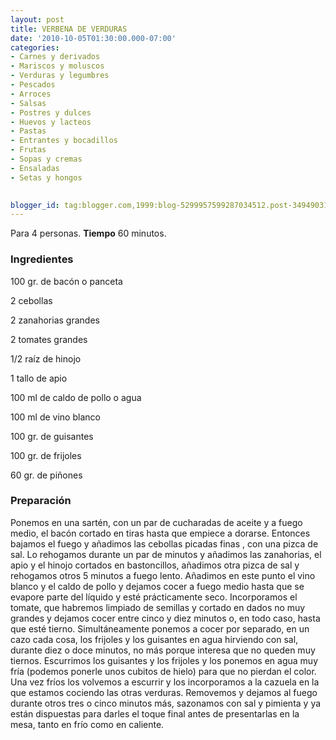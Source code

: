 ```yaml
---
layout: post
title: VERBENA DE VERDURAS
date: '2010-10-05T01:30:00.000-07:00'
categories:
- Carnes y derivados
- Mariscos y moluscos
- Verduras y legumbres
- Pescados
- Arroces
- Salsas
- Postres y dulces
- Huevos y lacteos
- Pastas
- Entrantes y bocadillos
- Frutas
- Sopas y cremas
- Ensaladas
- Setas y hongos
 

blogger_id: tag:blogger.com,1999:blog-5299957599287034512.post-3494903105102805042
---
```


Para 4 personas.
<b>Tiempo</b> 60 minutos.

<h3>Ingredientes</h3>

100 gr. de bacón o panceta

2 cebollas

2 zanahorias grandes

2 tomates grandes

1/2 raíz de hinojo

1 tallo de apio

100 ml de caldo de pollo o agua

100 ml de vino blanco

100 gr. de guisantes

100 gr. de frijoles

60 gr. de piñones

<h3>Preparación</h3>

Ponemos en una sartén, con un par de cucharadas de aceite y a fuego medio, el bacón cortado en tiras hasta que empiece a dorarse. Entonces bajamos el fuego y añadimos las cebollas picadas finas , con una pizca de sal. Lo rehogamos durante un par de minutos y añadimos las zanahorias, el apio y el hinojo cortados en bastoncillos, añadimos otra pizca de sal y rehogamos otros 5 minutos a fuego lento. Añadimos en este punto el vino blanco y el caldo de pollo y dejamos cocer a fuego medio hasta que se evapore parte del líquido y esté prácticamente seco. Incorporamos el tomate, que habremos limpiado de semillas y cortado en dados no muy grandes y dejamos cocer entre cinco y diez minutos o, en todo caso, hasta que esté tierno. Simultáneamente ponemos a cocer por separado, en un cazo cada cosa, los frijoles y los guisantes en agua hirviendo con sal, durante diez o doce minutos, no más porque interesa que no queden muy tiernos. Escurrimos los guisantes y los frijoles y los ponemos en agua muy fría (podemos ponerle unos cubitos de hielo) para que no pierdan el color. Una vez fríos los volvemos a escurrir y los incorporamos a la cazuela en la que estamos cociendo las otras verduras. Removemos y dejamos al fuego durante otros tres o cinco minutos más, sazonamos con sal y pimienta y ya están dispuestas para darles el toque final antes de presentarlas en la mesa, tanto en frío como en caliente.

